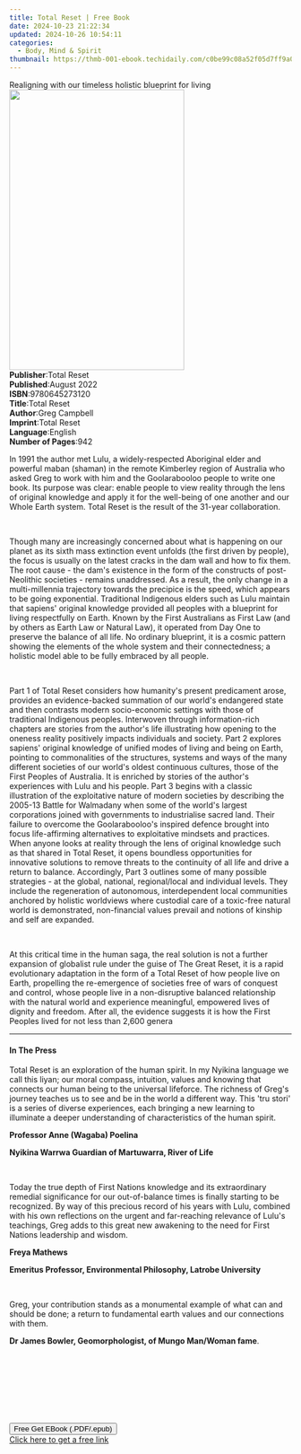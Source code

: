 ```yaml
---
title: Total Reset | Free Book
date: 2024-10-23 21:22:34
updated: 2024-10-26 10:54:11
categories:
  - Body, Mind & Spirit
thumbnail: https://thmb-001-ebook.techidaily.com/c0be99c08a52f05d7ff9a0965a23e8ec6b8234328c0310b41979aa4a55c656a8.jpg
---
```

<main id="book-container">
  <div class="flex flex-col">
    <div class="book-brief flex-1 py-6 px-4 sm:p-6 md:py-10 md:px-8">
      <!-- brief-->
      <div class="book-brief-main">
        Realigning with our timeless holistic blueprint for living
      </div>
    </div>
    <div
      class="book-meta-info flex-1 grid gap-4 col-start-1 col-end-3 row-start-1 sm:mb-6 sm:grid-cols-4 lg:gap-6 lg:col-start-2 lg:row-end-6 lg:row-span-6 lg:mb-0"
    >
      <div
        class="book-meta-info-left place-content-center mt-4 p-4 text-sm leading-6 col-start-2 col-span-2 dark:text-slate-400"
      >
        <img
          class="w-full h-500 object-cover rounded-lg sm:h-255 sm:col-span-2 lg:col-span-full"
          src="https://img-001-ebook.techidaily.com/e883a2cf502fff28e2cb44c3951f7564eea2278b6dfd184c36eb53f2b21cc673.jpg"
          alt=""
          width="312"
          height="500"
        />
      </div>
      <div
        class="book-meta-info-right mt-2 col-start-1 row-start-2 col-span-3 self-center"
      >
        <!-- meta data  -->
        <div class="flex flex-col px-4 md:px-8">
          <div class="flex-1">
            <strong>Publisher</strong>:<span class="px-2">Total Reset</span>
          </div>
          <div class="flex-1">
            <strong>Published</strong>:<span class="px-2">August 2022</span>
          </div>
          <div class="flex-1">
            <strong>ISBN</strong>:<span class="px-2">9780645273120</span>
          </div>
          <div class="flex-1">
            <strong>Title</strong>:<span class="px-2">Total Reset</span>
          </div>
          <div class="flex-1">
            <strong>Author</strong>:<span class="px-2">Greg Campbell</span>
          </div>
          <div class="flex-1">
            <strong>Imprint</strong>:<span class="px-2">Total Reset</span>
          </div>
          <div class="flex-1">
            <strong>Language</strong>:<span class="px-2">English</span>
          </div>
          <div class="flex-1">
            <strong>Number of Pages</strong>:<span class="px-2">942</span>
          </div>
        </div>
      </div>
    </div>
    <div class="book-description flex-1 py-6 px-4 sm:p-6 md:py-10 md:px-8">
      <div class="book-description-main">
        <div accordion-content="" id="description">
          <p class="ql-align-justify">
            In 1991 the author met Lulu, a widely-respected Aboriginal elder and
            powerful maban (shaman) in the remote Kimberley region of Australia
            who asked Greg to work with him and the Goolarabooloo people to
            write one book. Its purpose was clear: enable people to view reality
            through the lens of original knowledge and apply it for the
            well-being of one another and our Whole Earth system. Total Reset is
            the result of the 31-year collaboration.
          </p>
          <p class="ql-align-justify"><br /></p>
          <p class="ql-align-justify">
            Though many are increasingly concerned about what is happening on
            our planet as its sixth mass extinction event unfolds (the first
            driven by people), the focus is usually on the latest cracks in the
            dam wall and how to fix them. The root cause - the dam's existence
            in the form of the constructs of post-Neolithic societies - remains
            unaddressed. As a result, the only change in a multi-millennia
            trajectory towards the precipice is the speed, which appears to be
            going exponential. Traditional Indigenous elders such as Lulu
            maintain that sapiens' original knowledge provided all peoples with
            a blueprint for living respectfully on Earth. Known by the First
            Australians as First Law (and by others as Earth Law or Natural
            Law), it operated from Day One to preserve the balance of all life.
            No ordinary blueprint, it is a cosmic pattern showing the elements
            of the whole system and their connectedness; a holistic model able
            to be fully embraced by all people.
          </p>
          <p class="ql-align-justify"><br /></p>
          <p class="ql-align-justify">
            Part 1 of Total Reset considers how humanity's present predicament
            arose, provides an evidence-backed summation of our world's
            endangered state and then contrasts modern socio-economic settings
            with those of traditional Indigenous peoples. Interwoven through
            information-rich chapters are stories from the author's life
            illustrating how opening to the oneness reality positively impacts
            individuals and society. Part 2 explores sapiens' original knowledge
            of unified modes of living and being on Earth, pointing to
            commonalities of the structures, systems and ways of the many
            different societies of our world's oldest continuous cultures, those
            of the First Peoples of Australia. It is enriched by stories of the
            author's experiences with Lulu and his people. Part 3 begins with a
            classic illustration of the exploitative nature of modern societies
            by describing the 2005-13 Battle for Walmadany when some of the
            world's largest corporations joined with governments to
            industrialise sacred land. Their failure to overcome the
            Goolarabooloo's inspired defence brought into focus life-affirming
            alternatives to exploitative mindsets and practices. When anyone
            looks at reality through the lens of original knowledge such as that
            shared in Total Reset, it opens boundless opportunities for
            innovative solutions to remove threats to the continuity of all life
            and drive a return to balance. Accordingly, Part 3 outlines some of
            many possible strategies - at the global, national, regional/local
            and individual levels. They include the regeneration of autonomous,
            interdependent local communities anchored by holistic worldviews
            where custodial care of a toxic-free natural world is demonstrated,
            non-financial values prevail and notions of kinship and self are
            expanded.
          </p>
          <p class="ql-align-justify"><br /></p>
          <p>
            At this critical time in the human saga, the real solution is not a
            further expansion of globalist rule under the guise of The Great
            Reset, it is a rapid evolutionary adaptation in the form of a Total
            Reset of how people live on Earth, propelling the re-emergence of
            societies free of wars of conquest and control, whose people live in
            a non-disruptive balanced relationship with the natural world and
            experience meaningful, empowered lives of dignity and freedom. After
            all, the evidence suggests it is how the First Peoples lived for not
            less than 2,600 genera
          </p>
        </div>
        <div class="accordion-fader"></div>
      </div>
    </div>
    <div class="book-excerpts flex-1 py-6 px-4 sm:p-6 md:py-10 md:px-8">
      <!-- excerpts-->
      <div class="book-excerpts-main">
        <hr />
        <h4 class="placeholder placeholder-heading">
          <span>In The Press</span>
        </h4>
        <p></p>
        <p class="ql-align-justify">
          Total Reset is an exploration of the human spirit. In my Nyikina
          language we call this liyan; our moral compass, intuition, values and
          knowing that connects our human being to the universal lifeforce. The
          richness of Greg's journey teaches us to see and be in the world a
          different way. This 'tru stori' is a series of diverse experiences,
          each bringing a new learning to illuminate a deeper understanding of
          characteristics of the human spirit.
        </p>
        <p class="ql-align-justify">
          <strong>Professor Anne (Wagaba) Poelina </strong>
        </p>
        <p class="ql-align-justify">
          <strong>Nyikina Warrwa Guardian of Martuwarra, River of Life</strong>
        </p>
        <p class="ql-align-justify"><br /></p>
        <p class="ql-align-justify">
          Today the true depth of First Nations knowledge and its extraordinary
          remedial significance for our out-of-balance times is finally starting
          to be recognized. By way of this precious record of his years with
          Lulu, combined with his own reflections on the urgent and far-reaching
          relevance of Lulu's teachings, Greg adds to this great new awakening
          to the need for First Nations leadership and wisdom.
        </p>
        <p class="ql-align-justify"><strong>Freya Mathews </strong></p>
        <p class="ql-align-justify">
          <strong
            >Emeritus Professor, Environmental Philosophy, Latrobe
            University</strong
          >
        </p>
        <p class="ql-align-justify"><br /></p>
        <p class="ql-align-justify">
          Greg, your contribution stands as a monumental example of what can and
          should be done; a return to fundamental earth values and our
          connections with them.
        </p>
        <p class="ql-align-justify">
          <strong
            >Dr James Bowler, Geomorphologist, of Mungo Man/Woman fame</strong
          >.
        </p>
        <p class="ql-align-justify"><br /></p>
        <p class="ql-align-justify">&nbsp;</p>
        <p class="ql-align-justify"><br /></p>
        <p><br /></p>
        <p></p>
      </div>
    </div>
    <div
      class="book-about-author flex-1 py-6 px-4 sm:p-6 md:py-10 md:px-8"
    ></div>
    <div class="book-free-get flex-1 py-6 px-4 sm:p-6 md:py-10 md:px-8">
      <button
        id="btn-free-get"
        class="bg-blue-500 hover:bg-blue-700 text-white font-bold py-2 px-4 rounded"
      >
        Free Get EBook (.PDF/.epub)
      </button>
      <div id="countdown-display" class="px-2 text-lg mt-2"></div>
      <a
        id="free-link"
        class="hidden bg-blue-500 hover:bg-blue-700 text-white font-bold py-2 px-4 rounded"
        href="https://www.ebooks.com/en-us/book/210697901/total-reset/greg-campbell/"
        target="_blank"
        >Click here to get a free link</a
      >
    </div>
    <script>
      let countdownTime = 0;
      let countdownInterval = null;
      document
        .getElementById('btn-free-get')
        .addEventListener('click', startCountdown);
      function startCountdown() {
        countdownTime = new Date().getTime() + 60000 * 3;
        countdownInterval = setInterval(updateCountdown, 1000);
        document.getElementById('btn-free-get').disabled = true;
        document
          .getElementById('btn-free-get')
          .classList.add('bg-gray-500', 'cursor-not-allowed');
      }
      function updateCountdown() {
        let currentTime = new Date().getTime();
        let timeLeft = countdownTime - currentTime;
        let secondsLeft = Math.floor(timeLeft / 1000);
        document.getElementById('countdown-display').innerHTML =
          `Remaining time: ${secondsLeft} seconds.`;
        if (secondsLeft <= 0) {
          clearInterval(countdownInterval);
          document.getElementById('btn-free-get').classList.add('hidden');
          document.getElementById('free-link').classList.remove('hidden');
          document.getElementById('countdown-display').innerHTML = '';
        }
      }
    </script>
  </div>
</main>
